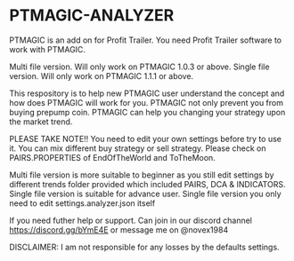 # PTMAGIC-ANALYZER
PTMAGIC is an add on for Profit Trailer. You need Profit Trailer software to work with PTMAGIC.

Multi file version. Will only work on PTMAGIC 1.0.3 or above.
Single file version. Will only work on PTMAGIC 1.1.1 or above.

This respository is to help new PTMAGIC user understand the concept and how does PTMAGIC will work for you. PTMAGIC not only prevent you from buying prepump coin. PTMAGIC can help you changing your strategy upon the market trend.

PLEASE TAKE NOTE!! You need to edit your own settings before try to use it. You can mix different buy strategy or sell strategy. Please check on PAIRS.PROPERTIES of EndOfTheWorld and ToTheMoon.

Multi file version is more suitable to beginner as you still edit settings by different trends folder provided which included PAIRS, DCA & INDICATORS.
Single file version is suitable for advance user. Single file version you only need to edit settings.analyzer.json itself

If you need futher help or support. Can join in our discord channel https://discord.gg/bYmE4E or message me on @novex1984

DISCLAIMER:
I am not responsible for any losses by the defaults settings.
